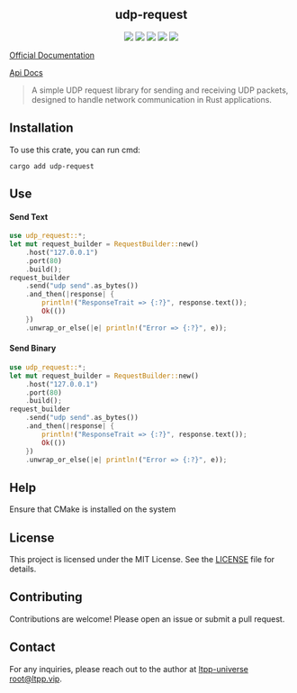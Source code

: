 <center>

## udp-request

[![](https://img.shields.io/crates/v/udp-request.svg)](https://crates.io/crates/udp-request)
[![](https://img.shields.io/crates/d/udp-request.svg)](https://img.shields.io/crates/d/udp-request.svg)
[![](https://docs.rs/udp-request/badge.svg)](https://docs.rs/udp-request)
[![](https://github.com/ltpp-universe/udp-request/workflows/Rust/badge.svg)](https://github.com/ltpp-universe/udp-request/actions?query=workflow:Rust)
[![](https://img.shields.io/crates/l/udp-request.svg)](./LICENSE)

</center>

[Official Documentation](https://docs.ltpp.vip/udp-request/)

[Api Docs](https://docs.rs/udp-request/latest/udp_request/)

> A simple UDP request library for sending and receiving UDP packets, designed to handle network communication in Rust applications.

## Installation

To use this crate, you can run cmd:

```shell
cargo add udp-request
```

## Use

#### Send Text

```rs
use udp_request::*;
let mut request_builder = RequestBuilder::new()
    .host("127.0.0.1")
    .port(80)
    .build();
request_builder
    .send("udp send".as_bytes())
    .and_then(|response| {
        println!("ResponseTrait => {:?}", response.text());
        Ok(())
    })
    .unwrap_or_else(|e| println!("Error => {:?}", e));
```

#### Send Binary

```rs
use udp_request::*;
let mut request_builder = RequestBuilder::new()
    .host("127.0.0.1")
    .port(80)
    .build();
request_builder
    .send("udp send".as_bytes())
    .and_then(|response| {
        println!("ResponseTrait => {:?}", response.text());
        Ok(())
    })
    .unwrap_or_else(|e| println!("Error => {:?}", e));
```

## Help

Ensure that CMake is installed on the system

## License

This project is licensed under the MIT License. See the [LICENSE](LICENSE) file for details.

## Contributing

Contributions are welcome! Please open an issue or submit a pull request.

## Contact

For any inquiries, please reach out to the author at [ltpp-universe <root@ltpp.vip>](mailto:root@ltpp.vip).
